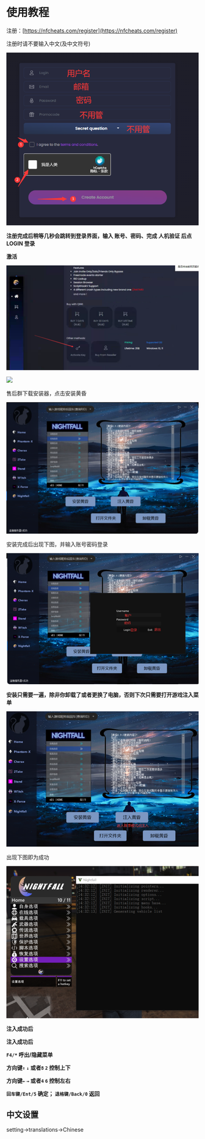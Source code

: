 # 使用教程



注册：[https://nfcheats.com/register](https://nfcheats.com/register)

注册时请不要输入中文(及中文符号)

![](../../.gitbook/assets/UTVXK.png)

**注册完成后稍等几秒会跳转到登录界面，输入 账号、密码、完成 人机验证 后点 LOGIN 登录**

**激活**

![](../../.gitbook/assets/MHCGW.png)

![](../../.gitbook/assets/\(@WHJ8AN44H]\`C\_Z\`9LJCO8.png)

售后群下载安装器，点击安装黄昏

![](<../../.gitbook/assets/image (53).png>)

安装完成后出现下图，并输入账号密码登录

![](<../../.gitbook/assets/image (23).png>)

**安装只需要一遍，除非你卸载了或者更换了电脑，否则下次只需要打开游戏注入菜单**

****![](<../../.gitbook/assets/image (65).png>)****

出现下图即为成功

![](<../../.gitbook/assets/image (4).png>)

**注入成功后**

**注入成功后**

**`F4/*` 呼出/隐藏菜单**

**方向键`↑`  `↓` 或者`8`  `2` 控制上下**

**方向键`←`  `→` 或者`4`  `6` 控制左右**

**`回车键/Ent/5` 确定； `退格键/Back/0` 返回**

## 中文设置

setting->translations->Chinese

